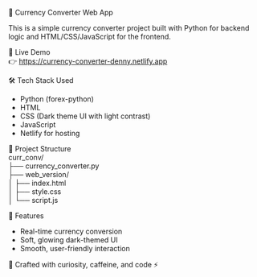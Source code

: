 💱 Currency Converter Web App

This is a simple currency converter project built with Python for backend logic and HTML/CSS/JavaScript for the frontend.

🔗 Live Demo  
👉 https://currency-converter-denny.netlify.app

🛠️ Tech Stack Used  
- Python (forex-python)  
- HTML  
- CSS (Dark theme UI with light contrast)  
- JavaScript  
- Netlify for hosting

📁 Project Structure  
curr_conv/  
├── currency_converter.py  
├── web_version/  
│   ├── index.html  
│   ├── style.css  
│   └── script.js

🧠 Features  
- Real-time currency conversion  
- Soft, glowing dark-themed UI  
- Smooth, user-friendly interaction

🌟 Crafted with curiosity, caffeine, and code ⚡
